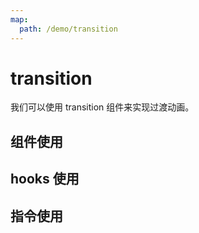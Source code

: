 ```yaml
---
map:
  path: /demo/transition
---
```

# transition

我们可以使用 transition 组件来实现过渡动画。

## 组件使用

<demo src="./demo.vue"
title="使用组件包裹过渡"
desc="超出时可以滚动拖拽">
</demo>

## hooks 使用

<demo src="./hooks.vue"
title="使用 hooks 方式"
desc="">
</demo>

## 指令使用

<demo src="./directive.vue"
title="使用指令完成过渡拖拽"
desc="">
</demo>
